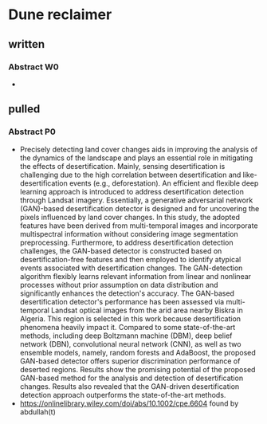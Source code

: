 # Dune reclaimer

## written

### Abstract W0
* 

## pulled

### Abstract P0
* Precisely detecting land cover changes aids in improving the analysis of the dynamics of the landscape and plays an essential role in mitigating the effects of desertification. Mainly, sensing desertification is challenging due to the high correlation between desertification and like-desertification events (e.g., deforestation). An efficient and flexible deep learning approach is introduced to address desertification detection through Landsat imagery. Essentially, a generative adversarial network (GAN)-based desertification detector is designed and for uncovering the pixels influenced by land cover changes. In this study, the adopted features have been derived from multi-temporal images and incorporate multispectral information without considering image segmentation preprocessing. Furthermore, to address desertification detection challenges, the GAN-based detector is constructed based on desertification-free features and then employed to identify atypical events associated with desertification changes. The GAN-detection algorithm flexibly learns relevant information from linear and nonlinear processes without prior assumption on data distribution and significantly enhances the detection's accuracy. The GAN-based desertification detector's performance has been assessed via multi-temporal Landsat optical images from the arid area nearby Biskra in Algeria. This region is selected in this work because desertification phenomena heavily impact it. Compared to some state-of-the-art methods, including deep Boltzmann machine (DBM), deep belief network (DBN), convolutional neural network (CNN), as well as two ensemble models, namely, random forests and AdaBoost, the proposed GAN-based detector offers superior discrimination performance of deserted regions. Results show the promising potential of the proposed GAN-based method for the analysis and detection of desertification changes. Results also revealed that the GAN-driven desertification detection approach outperforms the state-of-the-art methods.
* https://onlinelibrary.wiley.com/doi/abs/10.1002/cpe.6604 found by abdullah(t)
